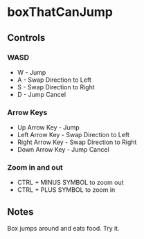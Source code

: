 # boxThatCanJump

## Controls

### WASD

- W - Jump
- A - Swap Direction to Left
- S - Swap Direction to Right
- D - Jump Cancel

### Arrow Keys

- Up Arrow Key - Jump
- Left Arrow Key - Swap Direction to Left
- Right Arrow Key - Swap Direction to Right
- Down Arrow Key - Jump Cancel

### Zoom in and out

- CTRL + MINUS SYMBOL to zoom out
- CTRL + PLUS SYMBOL to zoom in

## Notes

Box jumps around and eats food. Try it.

